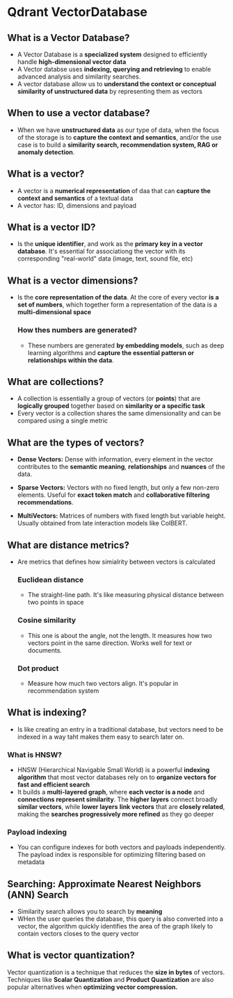 # Qdrant VectorDatabase

## **What is a Vector Database?**
- A Vector Database is a **specialized system** designed to efficiently handle **high-dimensional vector data**
- A Vector databse uses **indexing, querying and retrieving** to enable advanced analysis and similarity searches.
- A vector database allow us to **understand the context or conceptual similarity of unstructured data** by representing them as vectors
  
## **When to use a vector database?**

- When we have **unstructured data** as our type of data, when the focus of the storage is to **capture the context and semantics**, and/or the use case is to build a **similarity search, recommendation system, RAG or anomaly detection**.

## What is a vector?
- A vector is a **numerical representation** of daa that can **capture the context and semantics** of a textual data
- A vector has: ID, dimensions and payload

## What is a vector ID?
- Is the **unique identifier**, and work as the **primary key in a vector database**. It's essential for associationg the vector with its corresponding "real-world" data (image, text, sound file, etc)

## What is a vector dimensions?
- Is the **core representation of the data**. At the core of every vector **is a set of numbers**, which together form a representation of the data is a **multi-dimensional space**

  ### How thes numbers are generated?
  - These numbers are generated **by embedding models**, such as deep learning algorithms and **capture the essential pattersn or relationships within the data**.
  
## What are collections?
- A collection is essentially a group of vectors (or **points**) that are **logically grouped** together based on **similarity or a specific task**
- Every vector is a collection shares the same dimensionality and can be compared using a single metric

## **What are the types of vectors?**
- **Dense Vectors:** Dense with information, every element in the vector contributes to the **semantic meaning**, **relationships** and **nuances** of the data.

- **Sparse Vectors:** Vectors with no fixed length, but only a few non-zero elements.
Useful for **exact token match** and **collaborative filtering recommendations**.

- **MultiVectors:** Matrices of numbers with fixed length but variable height.
Usually obtained from late interaction models like ColBERT.

## What are distance metrics?
- Are metrics that defines how simialrity between vectors is calculated
  ### Euclidean distance
    - The straight-line path. It's like measuring physical distance between two points in space
  ### Cosine similarity
    - This one is about the angle, not the length. It measures how two vectors point in the same direction. Works well for text or documents.
  ### Dot product
    - Measure how much two vectors align. It's popular in recommendation system

## What is indexing?
  - Is like creating an entry in a traditional database, but vectors need to be indexed in a way taht makes them easy to search later on.
  ### What is HNSW?
  - HNSW (Hierarchical Navigable Small World) is a powerful **indexing algorithm** that most vector databases rely on to **organize vectors for fast and efficient search**
  - It builds a **multi-layered graph**, where **each vector is a node** and **connections represent similarity**. The **higher layers** connect broadly **similar vectors**, while **lower layers** **link vectors** that are **closely related**, making the **searches progressively more refined** as they go deeper
  ### Payload indexing
  - You can configure indexes for both vectors and payloads independently. The payload index is responsible for optimizing filtering based on metadata

## Searching: Approximate Nearest Neighbors (ANN) Search
- Similarity search allows you to search by **meaning**
- WHen the user queries the database, this query is also converted into a vector, the algorithm quickly identifies the area of the graph likely to contain vectors closes to the query vector

## What is vector quantization?
Vector quantization is a technique that reduces the **size in bytes** of vectors. Techniques like **Scalar Quantization** and **Product Quantization** are also popular alternatives when **optimizing vector compression.**
